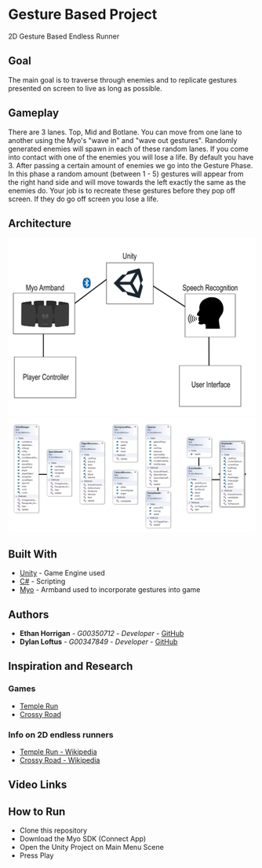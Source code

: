 # Gesture Based Project

2D Gesture Based Endless Runner

## Goal
The main goal is to traverse through enemies and to replicate gestures presented on screen to live as long as possible.


## Gameplay

There are 3 lanes. Top, Mid and Botlane. You can move from one lane to another using the Myo's "wave in" and "wave out gestures". Randomly generated enemies will spawn in each of these random lanes. If you come into contact with one of the enemies you will lose a life. By default you have 3. After passing a certain amount of enemies we go into the Gesture Phase. In this phase a random amount (between 1 - 5) gestures will appear from the right hand side and will move towards the left exactly the same as the enemies do. Your job is to recreate these gestures before they pop off screen. If they do go off screen you lose a life.

## Architecture

![A](Images/Architecture.png)
![ClassUML](Images/ClassArchitecture.png)
## Built With

* [Unity](https://unity.com/) - Game Engine used
* [C#](https://docs.microsoft.com/en-us/dotnet/csharp/) - Scripting
* [Myo](https://support.getmyo.com/hc/en-us) - Armband used to incorporate gestures into game

## Authors

* **Ethan Horrigan** - *G00350712* - *Developer* - [GitHub](https://github.com/ethanhorrigan)
* **Dylan Loftus** - *G00347849* - *Developer* - [GitHub](https://github.com/dylanloftus)

## Inspiration and Research

### Games
* [Temple Run](https://play.google.com/store/apps/details?id=com.imangi.templerun&hl=en)
* [Crossy Road](https://poki.com/en/g/crossy-road)

### Info on 2D endless runners
* [Temple Run - Wikipedia](https://en.wikipedia.org/wiki/Temple_Run)
* [Crossy Road - Wikipedia](https://en.wikipedia.org/wiki/Crossy_Road)

## Video Links

## How to Run
* Clone this repository
* Download the Myo SDK (Connect App)
* Open the Unity Project on Main Menu Scene
* Press Play



